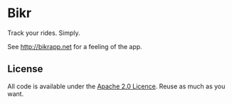 # Bikr

Track your rides. Simply.

See http://bikrapp.net for a feeling of the app.

## License

All code is available under the [Apache 2.0 Licence](http://www.apache.org/licenses/LICENSE-2.0.html). Reuse as much as you want.
